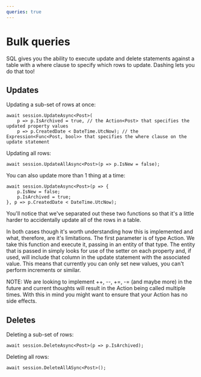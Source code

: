 ```yaml
---
queries: true
---
```


# Bulk queries

SQL gives you the ability to execute update and delete statements against a table with a where clause to 
specify which rows to update. Dashing lets you do that too!

Updates
------------

Updating a sub-set of rows at once:

    await session.UpdateAsync<Post>(
		p => p.IsArchived = true, // the Action<Post> that specifies the updated property values
		p => p.CreatedDate < DateTime.UtcNow); // the Expression<Func<Post, bool>> that specifies the where clause on the update statement

Updating all rows:

    await session.UpdateAllAsync<Post>(p => p.IsNew = false);

You can also update more than 1 thing at a time:

    await session.UpdateAsync<Post>(p => {
        p.IsNew = false;
        p.IsArchived = true;
    }, p => p.CreatedDate < DateTime.UtcNow);

You'll notice that we've separated out these two functions so that it's a little harder to accidentally update all of the rows in a table.

In both cases though it's worth understanding how this is implemented and what, therefore, are it's limitations.
The first parameter is of type Action<T>. We take this function and execute it, passing in an entity of that type.
The entity that is passed in simply looks for use of the setter on each property and, if used, will include
that column in the update statement with the associated value. This means that currently you can only set new 
values, you can't perform increments or similar.

NOTE: We are looking to implement ++, --, +=, -= (and maybe more) in the future and current thoughts will result in the Action<T>
being called multiple times. With this in mind you might want to ensure that your Action<T> has no side effects.

Deletes
------------

Deleting a sub-set of rows:

    await session.DeleteAsync<Post>(p => p.IsArchived);

Deleting all rows:

    await session.DeleteAllASync<Post>();